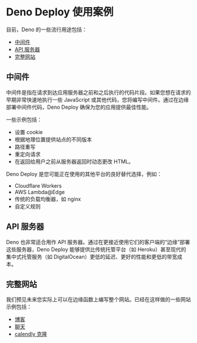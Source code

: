 # Deno Deploy 使用案例

目前，Deno 的一些流行用途包括：

- [中间件](#中间件)
- [API 服务器](#api-服务器)
- [完整网站](#完整网站)

## 中间件

中间件是指在请求到达应用服务器之前和之后执行的代码片段。如果您想在请求的早期非常快速地执行一些
JavaScript 或其他代码，您将编写中间件。通过在边缘部署中间件代码，Deno Deploy
确保为您的应用提供最佳性能。

一些示例包括：

- 设置 cookie
- 根据地理位置提供站点的不同版本
- 路径重写
- 重定向请求
- 在返回给用户之前从服务器返回时动态更改 HTML。

Deno Deploy 是您可能正在使用的其他平台的良好替代选择，例如：

- Cloudflare Workers
- AWS Lambda@Edge
- 传统的负载均衡器，如 nginx
- 自定义规则

## API 服务器

Deno 也非常适合用作 API
服务器。通过在更接近使用它们的客户端的“边缘”部署这些服务器，Deno Deploy
能够提供比传统托管平台（如 Heroku）甚至现代的集中式托管服务（如
DigitalOcean）更低的延迟、更好的性能和更低的带宽成本。

## 完整网站

我们预见未来您实际上可以在边缘函数上编写整个网站。已经在这样做的一些网站示例包括：

- [博客](https://github.com/ry/tinyclouds)
- [聊天](https://github.com/denoland/showcase_chat)
- [calendly 克隆](https://github.com/denoland/meet-me)
